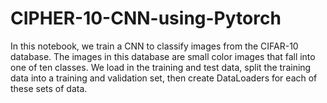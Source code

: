 # CIPHER-10-CNN-using-Pytorch
In this notebook, we train a CNN to classify images from the CIFAR-10 database.  The images in this database are small color images that fall into one of ten classes. We load in the training and test data, split the training data into a training and validation set, then create DataLoaders for each of these sets of data.
